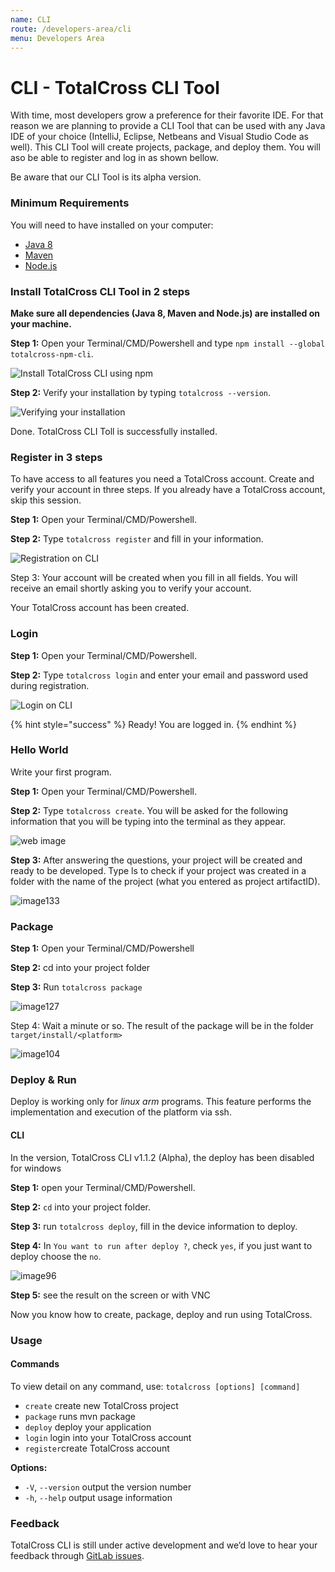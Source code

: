 ```yaml
---
name: CLI
route: /developers-area/cli
menu: Developers Area
---
```


# CLI - TotalCross CLI Tool

With time, most developers grow a preference for their favorite IDE. For that reason we are planning to provide a CLI Tool that can be used with any Java IDE of your choice \(IntelliJ, Eclipse, Netbeans and Visual Studio Code as well\). This CLI Tool will create projects, package, and deploy them. You will aso be able to register and log in as shown bellow.

<!-- {% hint style="warning" %} -->

Be aware that our CLI Tool is its alpha version.

<!-- {% endhint %} -->

### Minimum Requirements

You will need to have installed on your computer:

- [Java 8](https://learn.totalcross.com/get-started/requirements/java-8)
- [Maven](https://learn.totalcross.com/get-started/requirements/maven)
- [Node.js](https://nodejs.org/en/)

### Install TotalCross CLI Tool in 2 steps

<!-- {% hint style="danger" %} -->

**Make sure all dependencies \(Java 8, Maven and Node.js\) are installed on your machine.**

<!-- {% endhint %} -->

**Step 1:** Open your Terminal/CMD/Powershell and type `npm install --global totalcross-npm-cli`.

![Install TotalCross CLI using npm](../../.gitbook/assets/totalcrossinstall.png)

**Step 2:** Verify your installation by typing `totalcross --version`.

![Verifying your installation](../../.gitbook/assets/totalcrossinstallverif.png)

<!-- {% hint style="success" %} -->

Done. TotalCross CLI Toll is successfully installed.

<!-- {% endhint %} -->

### Register in 3 steps

To have access to all features you need a TotalCross account. Create and verify your account in three steps. If you already have a TotalCross account, skip this session.

**Step 1:** Open your Terminal/CMD/Powershell.

**Step 2:** Type `totalcross register` and fill in your information.

![Registration on CLI](../../.gitbook/assets/register3.png)

Step 3: Your account will be created when you fill in all fields. You will receive an email shortly asking you to verify your account.

<!-- {% hint style="success" %} -->

Your TotalCross account has been created.

<!-- {% endhint %} -->

### Login

**Step 1:** Open your Terminal/CMD/Powershell.

**Step 2:** Type `totalcross login` and enter your email and password used during registration.

![Login on CLI](../../.gitbook/assets/image132.png)

{% hint style="success" %}
Ready! You are logged in.
{% endhint %}

### Hello World

Write your first program.

**Step 1:** Open your Terminal/CMD/Powershell.

**Step 2:** Type `totalcross create`. You will be asked for the following information that you will be typing into the terminal as they appear.

![web image](https://gblobscdn.gitbook.com/assets%2F-L_mPP3a_E_A7NbRMq7Q%2F-M24Ghj0M4OeGqwuZzWp%2F-M24JiIWIjVTzDURQX9v%2Fimage.png?alt=media&token=a6421b2a-7016-4f98-81ca-3932662ec8f4)

**Step 3:** After answering the questions, your project will be created and ready to be developed. Type ls to check if your project was created in a folder with the name of the project \(what you entered as project artifactID\).

![image133](../../.gitbook/assets/image133.png)

### Package

**Step 1:** Open your Terminal/CMD/Powershell

**Step 2:** cd into your project folder

**Step 3:** Run `totalcross package`

![image127](../../.gitbook/assets/image127.png)

Step 4: Wait a minute or so. The result of the package will be in the folder `target/install/<platform>`

![image104](../../.gitbook/assets/image104.png)

### Deploy & Run

<!-- {% hint style="warning" %} -->

Deploy is working only for _linux arm_ programs. This feature performs the implementation and execution of the platform via ssh.

<!-- {% endhint %} -->

#### CLI

<!-- {% tabs %} -->
<!-- {% tab title="CLI" %} -->
<!-- {% hint style="danger" %} -->

In the version, TotalCross CLI v1.1.2 \(Alpha\), the deploy has been disabled for windows

<!-- {% endhint %} -->

**Step 1:** open your Terminal/CMD/Powershell.

**Step 2:** `cd` into your project folder.

**Step 3:** run `totalcross deploy`, fill in the device information to deploy.

**Step 4:** In `You want to run after deploy ?`, check `yes`, if you just want to deploy choose the `no`.

![image96](../../.gitbook/assets/image96.png)

**Step 5:** see the result on the screen or with VNC

<!-- {% endtab %} -->
<!-- {% endtabs %} -->

<!-- {% hint style="success" %} -->

Now you know how to create, package, deploy and run using TotalCross.

<!-- {% endhint %} -->

### Usage

#### **Commands**

To view detail on any command, use: `totalcross [options] [command]`

- `create` create new TotalCross project
- `package` runs mvn package
- `deploy` deploy your application
- `login` login into your TotalCross account
- `register`create TotalCross account

**Options:**

- `-V`, `--version` output the version number
- `-h`, `--help` output usage information

### Feedback

TotalCross CLI is still under active development and we’d love to hear your feedback through [GitLab issues](https://gitlab.com/totalcross/TotalCross/issues/).
